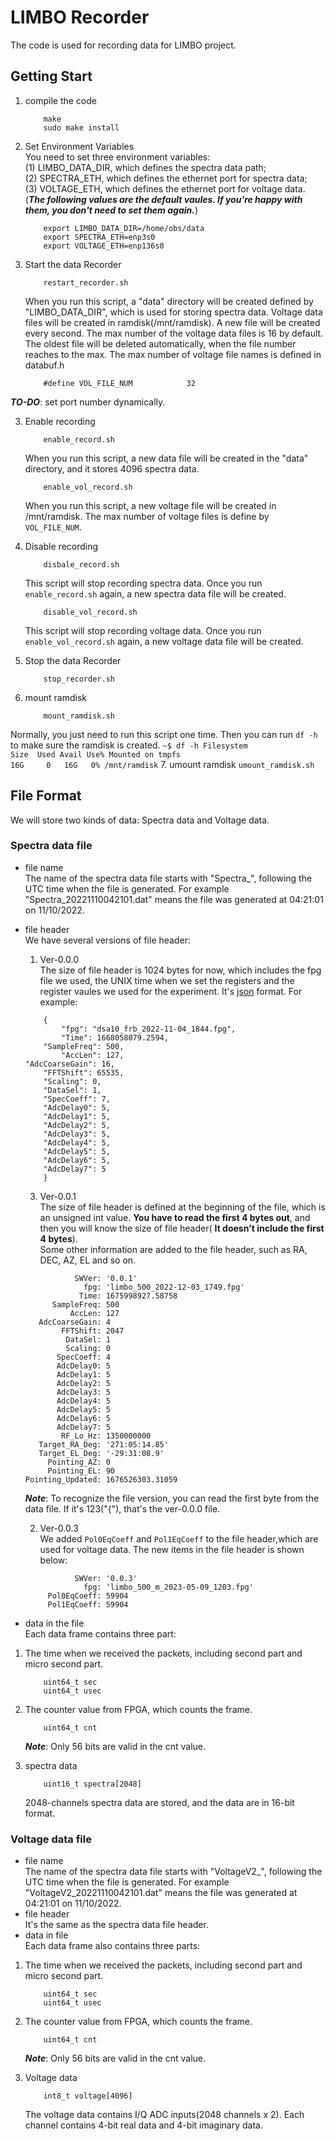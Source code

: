 # LIMBO Recorder
The code is used for recording data for LIMBO project.
## Getting Start
1. compile the code
    ```
        make
        sudo make install
    ```
2. Set Environment Variables  
You need to set three environment variables:  
(1) LIMBO_DATA_DIR, which defines the spectra data path;  
(2) SPECTRA_ETH, which defines the ethernet port for spectra data;  
(3) VOLTAGE_ETH, which defines the ethernet port for voltage data.  
(***The following values are the default vaules. If you're happy with them, you don't need to set them again.***)
    ```
        export LIMBO_DATA_DIR=/home/obs/data
        export SPECTRA_ETH=enp3s0
        export VOLTAGE_ETH=enp136s0
    ```

2. Start the data Recorder    
    ```
        restart_recorder.sh
    ```
    When you run this script, a "data" directory will be created defined by "LIMBO_DATA_DIR", which is used for storing spectra data. Voltage data files will be created in ramdisk(/mnt/ramdisk). A new file will be created every second. The max number of the voltage data files is 16 by default. The oldest file will be deleted automatically, when the file number reaches to the max. The max number of voltage file names is defined in databuf.h  
    ```
        #define VOL_FILE_NUM            32
    ```  
***TO-DO***: set port number dynamically. 

3. Enable recording
    ```
        enable_record.sh
    ```
    When you run this script, a new data file will be created in the "data" directory, and it stores 4096 spectra data.  
    ```
        enable_vol_record.sh
    ```
    When you run this script, a new voltage file will be created in /mnt/ramdisk. The max number of voltage files is define by `VOL_FILE_NUM`.  

4. Disable recording
    ```
        disbale_record.sh
    ```
    This script will stop recording spectra data. Once you run ```enable_record.sh``` again, a new spectra data file will be created.  
    ```
        disable_vol_record.sh
    ```
    This script will stop recording voltage data. Once you run ```enable_vol_record.sh``` again, a new voltage data file will be created.  

5. Stop the data Recorder
    ```
        stop_recorder.sh
    ```
6. mount ramdisk
    ```
        mount_ramdisk.sh 
    ```
Normally, you just need to run this script one time. Then you can run ```df -h``` to make sure the ramdisk is created.
    ```
        ~$ df -h
        Filesystem                         Size  Used Avail Use% Mounted on
        tmpfs                               16G     0   16G   0% /mnt/ramdisk
    ```
7. umount ramdisk
    ```
        umount_ramdisk.sh
    ```
## File Format
We will store two kinds of data: Spectra data and Voltage data.  
### Spectra data file
* file name  
The name of the spectra data file starts with "Spectra_", following the UTC time when the file is generated.  For example "Spectra_20221110042101.dat" means the file was generated at 04:21:01 on 11/10/2022.  
* file header  
We have several versions of file header:  
    1. Ver-0.0.0  
    The size of file header is 1024 bytes for now, which includes the fpg file we used, the UNIX time when we set the registers and the register vaules we used for the experiment. It's [json](https://www.json.org/json-en.html) format. For example:

    ```
        {
            "fpg": "dsa10_frb_2022-11-04_1844.fpg",
            "Time": 1668058079.2594,
        "SampleFreq": 500,
            "AccLen": 127,
    "AdcCoarseGain": 16,
        "FFTShift": 65535,
        "Scaling": 0,
        "DataSel": 1,
        "SpecCoeff": 7,
        "AdcDelay0": 5,
        "AdcDelay1": 5,
        "AdcDelay2": 5,
        "AdcDelay3": 5,
        "AdcDelay4": 5,
        "AdcDelay5": 5,
        "AdcDelay6": 5,
        "AdcDelay7": 5
        }
    ```  
    
    3. Ver-0.0.1  
    The size of file header is defined at the beginning of the file, which is an unsigned int value. **You have to read the first 4 bytes out**, and then you will know the size of file header( **It doesn't include the first 4 bytes**).   
    Some other information are added to the file header, such as RA, DEC, AZ, EL and so on.
    ```
               SWVer: '0.0.1'
                 fpg: 'limbo_500_2022-12-03_1749.fpg'
                Time: 1675998927.58758
          SampleFreq: 500
              AccLen: 127
       AdcCoarseGain: 4
            FFTShift: 2047
             DataSel: 1
             Scaling: 0
           SpecCoeff: 4
           AdcDelay0: 5
           AdcDelay1: 5
           AdcDelay2: 5
           AdcDelay3: 5
           AdcDelay4: 5
           AdcDelay5: 5
           AdcDelay6: 5
           AdcDelay7: 5
            RF_Lo_Hz: 1350000000
       Target_RA_Deg: '271:05:14.85'
       Target_EL_Deg: '-29:31:08.9'
         Pointing_AZ: 0
         Pointing_EL: 90
    Pointing_Updated: 1676526303.31059
    ```
    ***Note***: To recognize the file version, you can read the first byte from the data file. If it's 123("{"), that's the ver-0.0.0 file. 

    2. Ver-0.0.3  
    We added `Pol0EqCoeff` and `Pol1EqCoeff` to the file header,which are used for voltage data. The new items in the file header is shown below:
    ```
               SWVer: '0.0.3'
                 fpg: 'limbo_500_m_2023-05-09_1203.fpg'
         Pol0EqCoeff: 59904
         Pol1EqCoeff: 59904
    ```
* data in the file  
Each data frame contains three part:  
1. The time when we received the packets, including second part and micro second part.
    ```
        uint64_t sec
        uint64_t usec
    ```
2. The counter value from FPGA, which counts the frame.  
    ```
        uint64_t cnt
    ```
    ***Note***: Only 56 bits are valid in the cnt value.

3. spectra data
    ```
        uint16_t spectra[2048]
    ```
    2048-channels spectra data are stored, and the data are in 16-bit format.
### Voltage data file
* file name  
The name of the spectra data file starts with "VoltageV2_", following the UTC time when the file is generated.  For example "VoltageV2_20221110042101.dat" means the file was generated at 04:21:01 on 11/10/2022.
* file header  
It's the same as the spectra data file header.   
* data in file  
Each data frame also contains three parts:
1. The time when we received the packets, including second part and micro second part.
    ```
        uint64_t sec
        uint64_t usec
    ```
2. The counter value from FPGA, which counts the frame.  
    ```
        uint64_t cnt
    ```
    ***Note***: Only 56 bits are valid in the cnt value.  

3. Voltage data
    ```
        int8_t voltage[4096]
    ```
    The voltage data contains I/Q ADC inputs(2048 channels x 2). Each channel contains 4-bit real data and 4-bit imaginary data. 
